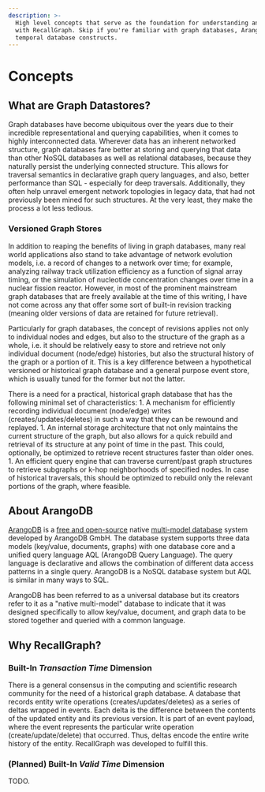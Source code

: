 ```yaml
---
description: >-
  High level concepts that serve as the foundation for understanding and working
  with RecallGraph. Skip if you're familiar with graph databases, ArangoDB and
  temporal database constructs.
---
```


# Concepts

## What are Graph Datastores?

Graph databases have become ubiquitous over the years due to their incredible representational and querying capabilities, when it comes to highly interconnected data. Wherever data has an inherent networked structure, graph databases fare better at storing and querying that data than other NoSQL databases as well as relational databases, because they naturally persist the underlying connected structure. This allows for traversal semantics in declarative graph query languages, and also, better performance than SQL - especially for deep traversals. Additionally, they often help unravel emergent network topologies in legacy data, that had not previously been mined for such structures. At the very least, they make the process a lot less tedious.

### Versioned Graph Stores

In addition to reaping the benefits of living in graph databases, many real world applications also stand to take advantage of network evolution models, i.e. a record of changes to a network over time; for example, analyzing railway track utilization efficiency as a function of signal array timing, or the simulation of nucleotide concentration changes over time in a nuclear fission reactor. However, in most of the prominent mainstream graph databases that are freely available at the time of this writing, I have not come across any that offer some sort of built-in revision tracking \(meaning older versions of data are retained for future retrieval\).

Particularly for graph databases, the concept of revisions applies not only to individual nodes and edges, but also to the structure of the graph as a whole, i.e. it should be relatively easy to store and retrieve not only individual document \(node/edge\) histories, but also the structural history of the graph or a portion of it. This is a key difference between a hypothetical versioned or historical graph database and a general purpose event store, which is usually tuned for the former but not the latter.

There is a need for a practical, historical graph database that has the following minimal set of characteristics: 1. A mechanism for efficiently recording individual document \(node/edge\) writes \(creates/updates/deletes\) in such a way that they can be rewound and replayed. 1. An internal storage architecture that not only maintains the current structure of the graph, but also allows for a quick rebuild and retrieval of its structure at any point of time in the past. This could, optionally, be optimized to retrieve recent structures faster than older ones. 1. An efficient query engine that can traverse current/past graph structures to retrieve subgraphs or k-hop neighborhoods of specified nodes. In case of historical traversals, this should be optimized to rebuild only the relevant portions of the graph, where feasible.

## About ArangoDB

[ArangoDB](https://www.arangodb.com/) is a [free and open-source](https://en.wikipedia.org/wiki/Free_and_open-source) native [multi-model database](https://en.wikipedia.org/wiki/Multi-model_database) system developed by ArangoDB GmbH. The database system supports three data models \(key/value, documents, graphs\) with one database core and a unified query language AQL \(ArangoDB Query Language\). The query language is declarative and allows the combination of different data access patterns in a single query. ArangoDB is a NoSQL database system but AQL is similar in many ways to SQL.

ArangoDB has been referred to as a universal database but its creators refer to it as a "native multi-model" database to indicate that it was designed specifically to allow key/value, document, and graph data to be stored together and queried with a common language.

## Why RecallGraph?

### Built-In _Transaction Time_ Dimension

There is a general consensus in the computing and scientific research community for the need of a historical graph database. A database that records entity write operations \(creates/updates/deletes\) as a series of deltas wrapped in events. Each delta is the difference between the contents of the updated entity and its previous version. It is part of an event payload, where the event represents the particular write operation \(create/update/delete\) that occurred. Thus, deltas encode the entire write history of the entity. RecallGraph was developed to fulfill this.

### \(Planned\) Built-In _Valid Time_ Dimension

TODO.

